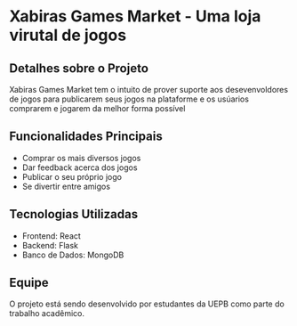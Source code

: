 # Xabiras Games Market - Uma loja virutal de jogos

## Detalhes sobre o Projeto
Xabiras Games Market tem o intuito de prover suporte aos desevenvoldores de jogos para publicarem seus jogos na plataforme e os usúarios comprarem e jogarem da melhor forma possível

## Funcionalidades Principais
- Comprar os mais diversos jogos
- Dar feedback acerca dos jogos
- Publicar o seu próprio jogo
- Se divertir entre amigos

## Tecnologias Utilizadas
- Frontend: React
- Backend: Flask
- Banco de Dados: MongoDB

## Equipe
O projeto está sendo desenvolvido por estudantes da UEPB como parte do trabalho acadêmico.
